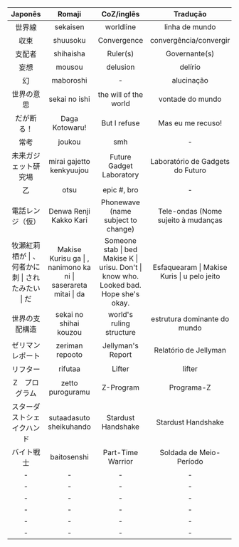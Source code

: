 |Japonês|Romaji|CoZ/inglês|Tradução|
|:---:|:---:|:---:|:---:|
| 世界線 | sekaisen | worldline |linha de mundo| 
| 収束 | shuusoku | Convergence | convergência/convergir |
| 支配者 | shihaisha | Ruler(s) | Governante(s) |
| 妄想 | mousou | delusion | delírio |
| 幻 | maboroshi | - | alucinação |
| 世界の意思 | sekai no ishi | the will of the world | vontade do mundo | 
| だが断る！ | Daga Kotowaru! | But I refuse | Mas eu me recuso! |
| 常考 | joukou | smh | - |
| 未来ガジェット研究場 | mirai gajetto kenkyuujou | Future Gadget Laboratory | Laboratório de Gadgets do Futuro |
| 乙 | otsu | epic #, bro | - |
| 電話レンジ（仮） | Denwa Renji Kakko Kari | Phonewave (name subject to change) | Tele-ondas (Nome sujeito à mudanças |
| 牧瀬紅莉栖が  \| 、 何者かに刺  \| されたみたい \| だ | Makise Kurisu ga \| , nanimono ka ni \| saserareta mitai \| da | Someone stab \| bed Makise K \| urisu. Don't \| know who. Looked bad. Hope she's okay. | Esfaquearam \| Makise Kuris \| u pelo jeito |
| 世界の支配構造 | sekai no shihai kouzou | world's ruling structure | estrutura dominante do mundo |
| ゼリマンレポート | zeriman repooto | Jellyman's Report | Relatório de Jellyman |
| リフター | rifutaa | Lifter | lifter |
| Z　プログラム | zetto puroguramu | Z-Program | Programa-Z |
| スターダストシェイクハンド | sutaadasuto sheikuhando | Stardust Handshake | Stardust Handshake |
| バイト戦士 | baitosenshi | Part-Time Warrior | Soldada de Meio-Período |
| - | - | - | - |
| - | - | - | - |
| - | - | - | - |
| - | - | - | - |
| - | - | - | - |
| - | - | - | - |












